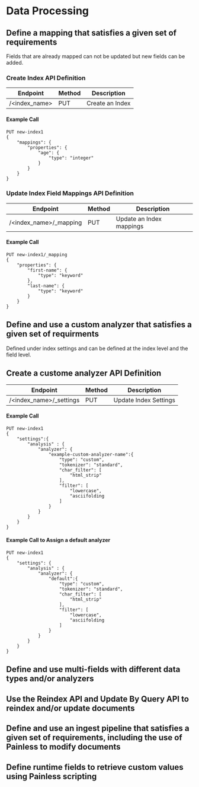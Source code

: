 # Data Processing

## Define a mapping that satisfies a given set of requirements
Fields that are already mapped can not be updated but new fields can be added.

### Create Index API Definition
| Endpoint | Method | Description | 
|----------|--------|-------------|
| /\<index\_name\> |  PUT   | Create an Index|

#### Example Call
```
PUT new-index1
{
    "mappings": {
        "properties": {
            "age": {
                "type": "integer"
            }
        }
    }
}
```

### Update Index Field Mappings API Definition
| Endpoint | Method | Description | 
|----------|--------|-------------|
| /\<index\_name\>/_mapping |  PUT   | Update an Index mappings|

#### Example Call
```
PUT new-index1/_mapping
{
    "properties": {
        "first-name": {
            "type": "keyword"
        },
        "last-name": {
            "type": "keyword"
        }
    }
}
```
## Define and use a custom analyzer that satisfies a given set of requirments
Defined under index settings and can be defined at the index level and the field level.

## Create a custome analyzer API Definition
| Endpoint | Method | Description | 
|----------|--------|-------------|
| /\<index\_name\>/\_settings | PUT | Update Index Settings |

#### Example Call
```
PUT new-index1
{
    "settings":{
        "analysis" : {
            "analyzer": {
                "example-custom-analyzer-name":{
                    "type": "custom",
                    "tokenizer": "standard",
                    "char_filter": [
                        "html_strip"
                    ],
                    "filter": [
                        "lowercase",
                        "asciifolding
                    ]
                }
            }
        }
    }
}
```

#### Example Call to Assign a default analyzer
```
PUT new-index1
{
    "settings": {
        "analysis" : {
            "analyzer": {
                "default":{
                    "type": "custom",
                    "tokenizer": "standard",
                    "char_filter": [
                        "html_strip"
                    ],
                    "filter": [
                        "lowercase",
                        "asciifolding
                    ]
                }
            }
        }
    }
}
```

## Define and use multi-fields with different data types and/or analyzers

## Use the Reindex API and Update By Query API to reindex and/or update documents

## Define and use an ingest pipeline that satisfies a given set of requirements, including the use of Painless to modify documents

## Define runtime fields to retrieve custom values using Painless scripting

